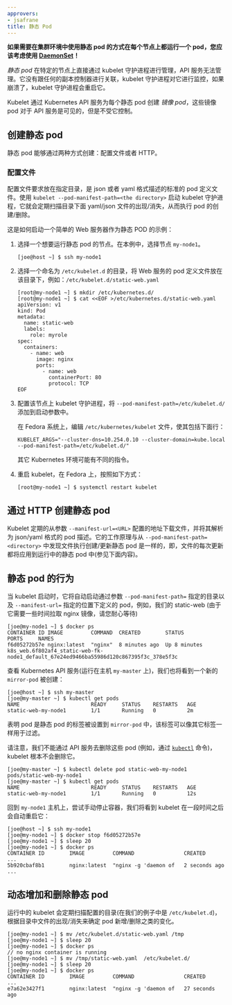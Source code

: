 ```yaml
---
approvers:
- jsafrane
title: 静态 Pod
---
```



**如果需要在集群环境中使用静态 pod 的方式在每个节点上都运行一个 pod，您应该考虑使用 [DaemonSet](/docs/concepts/workloads/controllers/daemonset/)！**


*静态 pod* 在特定的节点上直接通过 kubelet 守护进程进行管理，API 服务无法管理。它没有跟任何的副本控制器进行关联，kubelet 守护进程对它进行监控，如果崩溃了，kubelet 守护进程会重启它。


Kubelet 通过 Kubernetes API 服务为每个静态 pod 创建 *镜像 pod*，这些镜像 pod 对于 API 服务是可见的，但是不受它控制。


## 创建静态 pod


静态 pod 能够通过两种方式创建：配置文件或者 HTTP。


### 配置文件


配置文件要求放在指定目录，是 json 或者 yaml 格式描述的标准的 pod 定义文件。使用 `kubelet --pod-manifest-path=<the directory>` 启动 kubelet 守护进程，它就会定期扫描目录下面 yaml/json 文件的出现/消失，从而执行 pod 的创建/删除。


这是如何启动一个简单的 Web 服务器作为静态 POD 的示例：


1. 选择一个想要运行静态 pod 的节点。在本例中，选择节点 `my-node1`。

    ```
    [joe@host ~] $ ssh my-node1
    ```


2. 选择一个命名为 `/etc/kubelet.d` 的目录，将 Web 服务的 pod 定义文件放在该目录下，例如：`/etc/kubelet.d/static-web.yaml`

    ```
    [root@my-node1 ~] $ mkdir /etc/kubernetes.d/
    [root@my-node1 ~] $ cat <<EOF >/etc/kubernetes.d/static-web.yaml
    apiVersion: v1
    kind: Pod
    metadata:
      name: static-web
      labels:
        role: myrole
    spec:
      containers:
        - name: web
          image: nginx
          ports:
            - name: web
              containerPort: 80
              protocol: TCP
    EOF
    ```


3. 配置该节点上 kubelet 守护进程，将 `--pod-manifest-path=/etc/kubelet.d/` 添加到启动参数中。
    
    在 Fedora 系统上，编辑 `/etc/kubernetes/kubelet` 文件，使其包括下面行：

    ```
    KUBELET_ARGS="--cluster-dns=10.254.0.10 --cluster-domain=kube.local --pod-manifest-path=/etc/kubelet.d/"
    ```

	
	其它 Kubernetes 环境可能有不同的指令。


4. 重启 kubelet，在 Fedora 上，按照如下方式：

    ```
    [root@my-node1 ~] $ systemctl restart kubelet
    ```


## 通过 HTTP 创建静态 pod


Kubelet 定期的从参数 `--manifest-url=<URL>` 配置的地址下载文件，并将其解析为 json/yaml 格式的 pod 描述。它的工作原理与从 `--pod-manifest-path=<directory>` 中发现文件执行创建/更新静态 pod 是一样的，即，文件的每次更新都将应用到运行中的静态 pod 中(参见下面内容)。


## 静态 pod 的行为


当 kubelet 启动时，它将自动启动通过参数 `--pod-manifest-path=` 指定的目录以及 `--manifest-url=` 指定的位置下定义的 pod，例如，我们的 static-web (由于它需要一些时间拉取 nginx 镜像，请您耐心等待)

```shell
[joe@my-node1 ~] $ docker ps
CONTAINER ID IMAGE         COMMAND  CREATED        STATUS         PORTS     NAMES
f6d05272b57e nginx:latest  "nginx"  8 minutes ago  Up 8 minutes             k8s_web.6f802af4_static-web-fk-node1_default_67e24ed9466ba55986d120c867395f3c_378e5f3c
```


查看 Kubernetes API 服务(运行在主机 `my-master` 上)，我们也将看到一个新的 `mirror-pod` 被创建：

```shell
[joe@host ~] $ ssh my-master
[joe@my-master ~] $ kubectl get pods
NAME                       READY     STATUS    RESTARTS   AGE
static-web-my-node1        1/1       Running   0          2m

```


表明 pod 是静态 pod 的标签被设置到 `mirror-pod` 中，该标签可以像其它标签一样用于过滤。


请注意，我们不能通过 API 服务去删除这些 pod (例如，通过 [`kubectl`](/docs/user-guide/kubectl/) 命令)，kubelet 根本不会删除它。

```shell
[joe@my-master ~] $ kubectl delete pod static-web-my-node1
pods/static-web-my-node1
[joe@my-master ~] $ kubectl get pods
NAME                       READY     STATUS    RESTARTS   AGE
static-web-my-node1        1/1       Running   0          12s

```


回到 `my-node1` 主机上，尝试手动停止容器，我们将看到 kubelet 在一段时间之后会自动重启它：

```shell
[joe@host ~] $ ssh my-node1
[joe@my-node1 ~] $ docker stop f6d05272b57e
[joe@my-node1 ~] $ sleep 20
[joe@my-node1 ~] $ docker ps
CONTAINER ID        IMAGE         COMMAND                CREATED       ...
5b920cbaf8b1        nginx:latest  "nginx -g 'daemon of   2 seconds ago ...
```


## 动态增加和删除静态 pod


运行中的 kubelet 会定期扫描配置的目录(在我们的例子中是 `/etc/kubelet.d`)，根据目录中文件的出现/消失来确定 pod 新增/删除之类的变化。

```shell
[joe@my-node1 ~] $ mv /etc/kubelet.d/static-web.yaml /tmp
[joe@my-node1 ~] $ sleep 20
[joe@my-node1 ~] $ docker ps
// no nginx container is running
[joe@my-node1 ~] $ mv /tmp/static-web.yaml  /etc/kubelet.d/
[joe@my-node1 ~] $ sleep 20
[joe@my-node1 ~] $ docker ps
CONTAINER ID        IMAGE         COMMAND                CREATED           ...
e7a62e3427f1        nginx:latest  "nginx -g 'daemon of   27 seconds ago
```

